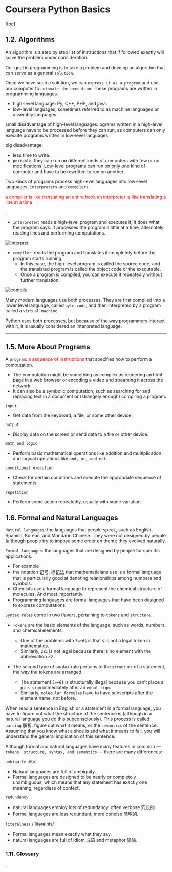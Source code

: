 # Coursera Python Basics

[toc]

## 1.2. Algorithms
An algorithm is a step by step list of instructions that if followed exactly will solve the problem under consideration.

Our goal in programming is to take a problem and develop an algorithm that can serve as a general `solution`.

Once we have such a solution, we can `express it as a program` and use our computer to `automate the execution`. These programs are written in programming languages.

- high-level language: Py, C++, PHP, and java.
- low-level languages, sometimes referred to as machine languages or assembly languages.

small disadvantage of high-level languages: ograms written in a high-level language have to be processed before they can run, as computers can only execute programs written in low-level languages.

big disadvantage:
- less time to write.
- `portable`: they can run on different kinds of computers with few or no modifications. Low-level programs can run on only one kind of computer and have to be rewritten to run on another.


Two kinds of programs process high-level languages into low-level languages: `interpreters` and `compilers`.

<font color=red>
a compiler is like translating an entire book
an interpreter is like translating a line at a time
</font>

.

  - `interpreter`: reads a high-level program and executes it, it does what the program says. It processes the program a little at a time, alternately reading lines and performing computations.

![interpret](https://i.imgur.com/LdHxnK0.png)

  - `compiler`: reads the program and translates it completely before the program starts running.
    - In this case, the high-level program is called the source code, and the translated program is called the object code or the executable.
    - Once a program is compiled, you can execute it repeatedly without further translation.

![compile](https://i.imgur.com/tPi5EhN.png)

Many modern languages use both processes. They are first compiled into a lower level language, called `byte code`, and then interpreted by a program called a `virtual machine`.

Python uses both processes, but because of the way programmers interact with it, it is usually considered an interpreted language.

---

## 1.5. More About Programs
A `program`: <font color=red> a sequence of instructions </font> that specifies how to perform a computation.
  - The computation might be something as complex as rendering an html page in a web browser or encoding a video and streaming it across the network.
  - It can also be a symbolic computation, such as searching for and replacing text in a document or (strangely enough) compiling a program.

`input`
- Get data from the keyboard, a file, or some other device.

`output`
- Display data on the screen or send data to a file or other device.

`math and logic`
- Perform basic mathematical operations like addition and multiplication and logical operations like `and, or, and not`.

`conditional execution`
- Check for certain conditions and execute the appropriate sequence of statements.

`repetition`
- Perform some action repeatedly, usually with some variation.


## 1.6. Formal and Natural Languages
`Natural languages`: the languages that people speak, such as English, Spanish, Korean, and Mandarin Chinese. They were not designed by people (although people try to impose some order on them); they evolved naturally.

`Formal languages`: the languages that are designed by people for specific applications.
  - For example
  - the notation 记号, 标记法 that mathematicians use is a formal language that is particularly good at denoting relationships among numbers and symbols.
  - Chemists use a formal language to represent the chemical structure of molecules. And most importantly:
  - Programming languages are formal languages that have been designed to express computations.

`Syntax rules` come in two flavors, pertaining to `tokens` and `structure`.

  - `Tokens` are the basic elements of the language, such as words, numbers, and chemical elements.
    - One of the problems with `3=+6$` is that `$` is not a legal token in mathematics.
    - Similarly, `2Zz` is not legal because there is no element with the abbreviation Zz.

  - The second type of syntax rule pertains to the `structure` of a statement, the way the tokens are arranged.
    - The statement `3=+6$` is structurally illegal because you can’t place a `plus sign` immediately after an `equal sign`.
    - Similarly, `molecular formulas` have to have subscripts after the element name, not before.

When read a sentence in English or a statement in a formal language, you have to figure out what the structure of the sentence is (although in a natural language you do this subconsciously). This process is called `parsing` 解析. figure out what it means, or the `semantics` of the sentence. Assuming that you know what a shoe is and what it means to fall, you will understand the general implication of this sentence.

Although formal and natural languages have many features in common — `tokens, structure, syntax, and semantics` — there are many differences:

`ambiguity 歧义`
- Natural languages are full of ambiguity.
- Formal languages are designed to be nearly or completely unambiguous, which means that any statement has exactly one meaning, regardless of context.


`redundancy`
- natural languages employ lots of redundancy. often verbose 冗长的.
- Formal languages are less redundant, more concise 简明的.

`literalness` /'litərəlnis/
- Formal languages mean exactly what they say.
- natural languages are full of idiom 成语 and metaphor 隐喻.

### 1.11. Glossary














.
